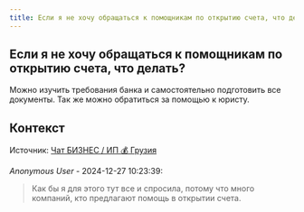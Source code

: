 ```yaml
---
title: Если я не хочу обращаться к помощникам по открытию счета, что делать?
---
```


## Если я не хочу обращаться к помощникам по открытию счета, что делать?

Можно изучить требования банка и самостоятельно подготовить все документы. Так же можно обратиться за помощью к юристу.

## Контекст

Источник: [Чат БИЗНЕС / ИП 💰 Грузия](https://t.me/ip_ge)

_Anonymous User_ - 2024-12-27 10:23:39:

> Как бы я для этого тут все и спросила, потому что много компаний, кто предлагают помощь в открытии счета.
